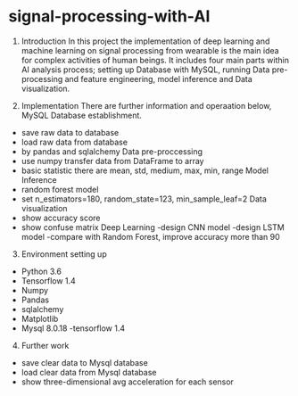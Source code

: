 # signal-processing-with-AI
1. Introduction
In this project the implementation of deep learning and machine learning on signal processing from wearable is the main idea for complex activities of human beings. It includes four main parts within AI analysis process; setting up Database with MySQL, running Data pre-processing and feature engineering, model inference and Data visualization. 

2. Implementation
There are further information and operaation below,
MySQL Database establishment.
- save raw data to database
- load raw data from database
- by pandas and sqlalchemy
Data pre-proccessing
- use numpy transfer data from DataFrame to array
- basic statistic there are mean, std, medium, max, min, range 
Model Inference
- random forest model 
- set n_estimators=180, random_state=123, min_sample_leaf=2 
Data visualization
- show accuracy score
- show confuse matrix
Deep Learning
-design CNN model
-design LSTM model
-compare with Random Forest, improve accuracy more than 90
3. Environment setting up
- Python 3.6
- Tensorflow 1.4
- Numpy
- Pandas
- sqlalchemy
- Matplotlib
- Mysql 8.0.18
-tensorflow 1.4
4. Further work
- save clear data to Mysql database
- load clear data from Mysql database
- show three-dimensional avg acceleration for each sensor

